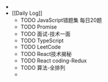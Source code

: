 -
- [[Daily Log]]
	- TODO JavaScript错题集 每日20题
	- TODO Promise
	- TODO 面试-技术一面
	- TODO TypeScript
	- TODO LeetCode
	- TODO React技术揭秘
	- TODO React coding-Redux
	- TODO 算法-全排列
	-